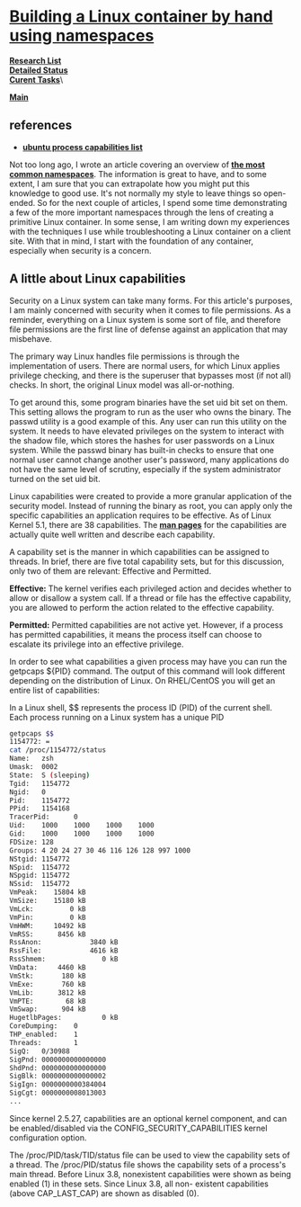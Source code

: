 # **[Building a Linux container by hand using namespaces](https://www.redhat.com/en/blog/building-container-namespaces)**

**[Research List](../../../../../research_list.md)**\
**[Detailed Status](../../../../../../a_status/detailed_status.md)**\
**[Curent Tasks](../../../../../../a_status/current_tasks.md)**\

**[Main](../../../../../../README.md)**

## references

- **[ubuntu process capabilities list](https://manpages.ubuntu.com/manpages/trusty/man7/capabilities.7.html#:~:text=The%20%2Fproc%2FPID%2Ftask,of%20a%20process's%20main%20thread.)**

Not too long ago, I wrote an article covering an overview of **[the most common namespaces](https://www.redhat.com/sysadmin/7-linux-namespaces)**. The information is great to have, and to some extent, I am sure that you can extrapolate how you might put this knowledge to good use. It's not normally my style to leave things so open-ended. So for the next couple of articles, I spend some time demonstrating a few of the more important namespaces through the lens of creating a primitive Linux container. In some sense, I am writing down my experiences with the techniques I use while troubleshooting a Linux container on a client site. With that in mind, I start with the foundation of any container, especially when security is a concern.

## A little about Linux capabilities

Security on a Linux system can take many forms. For this article's purposes, I am mainly concerned with security when it comes to file permissions. As a reminder, everything on a Linux system is some sort of file, and therefore file permissions are the first line of defense against an application that may misbehave.

The primary way Linux handles file permissions is through the implementation of users. There are normal users, for which Linux applies privilege checking, and there is the superuser that bypasses most (if not all) checks. In short, the original Linux model was all-or-nothing.

To get around this, some program binaries have the set uid bit set on them. This setting allows the program to run as the user who owns the binary. The passwd utility is a good example of this. Any user can run this utility on the system. It needs to have elevated privileges on the system to interact with the shadow file, which stores the hashes for user passwords on a Linux system. While the passwd binary has built-in checks to ensure that one normal user cannot change another user's password, many applications do not have the same level of scrutiny, especially if the system administrator turned on the set uid bit.

Linux capabilities were created to provide a more granular application of the security model. Instead of running the binary as root, you can apply only the specific capabilities an application requires to be effective. As of Linux Kernel 5.1, there are 38 capabilities. The **[man pages](https://man7.org/linux/man-pages/man7/capabilities.7.html)** for the capabilities are actually quite well written and describe each capability.

A capability set is the manner in which capabilities can be assigned to threads. In brief, there are five total capability sets, but for this discussion, only two of them are relevant: Effective and Permitted.

**Effective:** The kernel verifies each privileged action and decides whether to allow or disallow a system call. If a thread or file has the effective capability, you are allowed to perform the action related to the effective capability.

**Permitted:** Permitted capabilities are not active yet. However, if a process has permitted capabilities, it means the process itself can choose to escalate its privilege into an effective privilege.

In order to see what capabilities a given process may have you can run the getpcaps ${PID} command. The output of this command will look different depending on the distribution of Linux. On RHEL/CentOS you will get an entire list of capabilities:

In a Linux shell, $$ represents the process ID (PID) of the current shell. Each process running on a Linux system has a unique PID

```bash
getpcaps $$
1154772: =
cat /proc/1154772/status
Name:   zsh
Umask:  0002
State:  S (sleeping)
Tgid:   1154772
Ngid:   0
Pid:    1154772
PPid:   1154168
TracerPid:      0
Uid:    1000    1000    1000    1000
Gid:    1000    1000    1000    1000
FDSize: 128
Groups: 4 20 24 27 30 46 116 126 128 997 1000 
NStgid: 1154772
NSpid:  1154772
NSpgid: 1154772
NSsid:  1154772
VmPeak:    15804 kB
VmSize:    15180 kB
VmLck:         0 kB
VmPin:         0 kB
VmHWM:     10492 kB
VmRSS:      8456 kB
RssAnon:            3840 kB
RssFile:            4616 kB
RssShmem:              0 kB
VmData:     4460 kB
VmStk:       180 kB
VmExe:       760 kB
VmLib:      3812 kB
VmPTE:        68 kB
VmSwap:      904 kB
HugetlbPages:          0 kB
CoreDumping:    0
THP_enabled:    1
Threads:        1
SigQ:   0/30988
SigPnd: 0000000000000000
ShdPnd: 0000000000000000
SigBlk: 0000000000000002
SigIgn: 0000000000384004
SigCgt: 0000000008013003
...
```

Since kernel 2.5.27, capabilities are an optional kernel component, and can be enabled/disabled  via  the
CONFIG_SECURITY_CAPABILITIES kernel configuration option.

The  /proc/PID/task/TID/status  file  can  be  used  to  view  the  capability  sets  of  a  thread.  The /proc/PID/status file shows  the  capability  sets  of  a  process's  main  thread.   Before  Linux  3.8,
nonexistent  capabilities  were  shown  as  being  enabled  (1) in these sets.  Since Linux 3.8, all non-
existent capabilities (above CAP_LAST_CAP) are shown as disabled (0).
